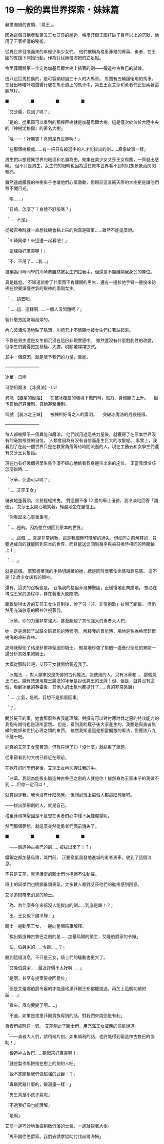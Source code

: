# 19 一般的異世界探索・妹妹篇

赫爾海姆的首領，『屍王』。

因為這個自稱者和第五王女艾莎的邂逅，格里菲爾王國打破了百年以上的沉默，動用了王家相傳的秘術。

從異世界召喚而來的年輕少年少女們。
他們被稱為格里菲爾的菁英、勇者，在王國的支援下開始行動，作為討伐赫爾海姆的立足點。

格里菲爾將第一步定為加基烏爾大樹上插著的劍——鍛造神古魯巴的試煉。

由八足巨馬拉動的，是可容納超過三十人的大馬車。
周圍有五輛護衛用的馬車。
在發出咔嗒咔嗒聲響行駛在馬車道上的馬車中，第五王女艾莎和勇者們正思索著這趟旅程。

■　　　　　■　　　　　■　　　　　■

「艾莎醬，快到了嗎？」

「是的，從車窗可以看到的那棵巨樹就是加基烏爾大樹。這是僅次於位於大陸中央的『神樹尤格爾』的著名大樹」

「哇——！好厲害！真的是異世界啊！」

「在那個樹根處......有一把只有被選中的人才能拔出的劍......真像故事一樣」

男生們以想聽異世界的地理和名勝為由，聚集在美少女艾莎王女周圍，一齊發出感嘆。
但不只是男生，女生們的眼睛也因為這在原本世界看不到的幻想景象而閃閃發亮。

雖然遠處朦朧的神樹影子也讓他們心情激動，但眼前這直衝天際的大樹更是讓他們移不開目光。

「唉......」

「日崎，怎麼了？身體不舒服嗎？」

「......不是」

從被召喚時就一直想找機會黏上來的你真是礙事......雖然不能這麼說。

「川崎同學！來這邊一起看吧！」

「這棵樹好厲害喔！」

「不、不用了......我...」

被稱為川崎同學的川崎恭雖然被女生們拉著手，但還是不願離開我身旁的座位。

真是尷尬。
不知道誤會了什麼而不肯離開的男生，還有一邊拉他手臂一邊投來彷彿在說要讀懂空氣的眼神的兩個女生。

「......請去吧」

「......這、這樣啊......一個人沒問題嗎？」

裝什麼男朋友啊超煩的。

內心波濤洶湧地點了點頭，川崎君才不情願地被女生們拉著站起來。

不管是男生還是女生都沉浸在這份非現實感中。
雖然還沒有什麼戲劇性的改變，但學生們變得更加積極、大膽，明顯地躍躍欲試。

其中一個原因，就是賦予我們的力量，異能。

————————

冰華・日崎

可使用魔法
【冰魔法】・Lv1

異能
【銀星的寵姬】
　在被冰覆蓋的環境下戰鬥時，魔力、身體能力上升。
　賦予自動迴避機制、自動迎擊機制。

稱號
【屍冰之王妹】
　被神所好奇之人的證明。
　突破冰魔法的成長極限。

————————

每人都被賦予一個異能和魔法。
他們試用過這些力量後，就獲得了在原本世界沒有的毫無根據的自信。
人類會因為有沒有自信而產生巨大的改變呢。
事實上，我看到了在前一個世界只是在教室角落等待時間流逝的人，現在主動去和女學生們還有艾莎王女搭話。

現在也有好幾個男學生裝作漫不經心地偷看我身邊空出來的座位。
正當我煩惱該怎麼辦時......

「冰華，旁邊可以嗎？」

「......艾莎王女」

優雅地歪著頭，金髮輕輕搖曳。
對這個不像 12 歲的舉止優雅，我冷淡地回答「請便」。
艾莎王女開心地笑著，輕盈地坐在座位上。

「你看起來心事重重呢」

「......是的。因為想立刻回到原本的世界」

「......這個......真是非常抱歉。這是我國無可辯解的過失。但如同之前解釋的，只要達成目的就能回到原本的世界，而且能送您回到幾乎與被召喚時相同的時間軸上！」

「......」

就是這個。
緊緊握著我的手熱切說著的她，總是同時懷著使命感和罪惡感。
這不是 12 歲少女該有的眼神。

還有，這次的召喚也是。
召喚我的格里菲爾神聖國，正緩慢地走向崩壞。
想必在構成王家的過程中，存在著重大缺陷吧。

距離變得太近的艾莎王女注意到後，說了句「非、非常抱歉」拉開了距離。
但仍然用充滿敬意的眼神注視著我。

「冰華。你的力量非常強大。甚至超越了其他強大的勇者大人們」

她一定是想起了試驗全班異能的時候吧。
解釋我的異能時，場地是名為格里菲爾樹海的凍結森林。

那時我壓倒了格里菲爾神聖國的騎士。
輕易地秒殺了那個一邊應付全班的異能一邊分析其效果的騎士。

大概從那時起吧，艾莎王女就開始親近我了。

「冰魔法......對人類來說是失傳的古代魔法。能使用的人，只有冰華和......那個屍王而已。能有效運用屍王魔法的冰華是討伐屍王的王牌！但、但是，就算沒有這個，看到冰華的英姿後，其他人的士氣也都提升了......真的非常感謝」

「......士氣，是嗎。我想不是那麼回事」

「？」

關於屍王的事，她會那麼熱衷我能理解。對擁有可以對付應討伐之惡的特攻能力的我抱有期待也是理所當然。
但是，看到我的樣子後大家產生的，我想是與勇者無緣的嫉妒和對抗心理之類的東西。
雖然我知道這是相當偏激的看法，但應該八九不離十吧。

純真的艾莎王女歪著頭，但我只說了句「沒什麼」就結束了話題。

從車窗看到的大樹已經近在眼前。

在歡呼的同學們身後，艾莎王女再次握住我的手。

「冰華。我認為能拔出鍛造神古魯巴之劍的人就是你！雖然身為王家末子的我做不到......但你一定可以！」

就算說是我，我也沒有什麼感覺。
但想必班上每個人都這麼想著吧。

——拔出那把劍的人，就是自己。

格里菲爾神聖國是不是想在勇者們心中種下英雄願望呢。

然而那個夢想，就這麼突然從勇者們面前消失了。

■　　　　　■　　　　　■　　　　　■

「——鍛造神古魯巴的劍......被拔出來了！？」

鐵鋼之都加基烏爾，城門前。
正要意氣風發地進城的勇者馬車，收到了這個消息。

不只是艾莎，就連護衛的騎士們也掩飾不住動搖。

班上的同學們也明顯垂頭喪氣，大多數人都對艾莎他們的動搖感到困惑。

艾莎追問帶來消息的騎士。

「為、為什麼多年來都沒人能拔出的劍......到底是誰！？」

「王、王女殿下請冷靜！」

騎士一邊勸阻王女，一邊向整個馬車解釋。

「拔出鍛造神古魯巴之劍的是......加基烏爾的領主，艾隆伯爵家的令嬢」

「伯、伯爵家的......令嬢......？」

聽到這個消息，不只是王女，騎士們的騷動也更大了。

「艾隆伯爵家......最近評價不太好啊......」

「是啊，甚至有提案要收回爵位」

「但是艾蕾娜伯爵令嬢的才能連格里菲爾王都都聽說過。再加上這個功績的話......」

「看來，風向要變了啊......」

「不過，如果是格里菲爾貴族得到的話，對我們來說倒是有利」

勇者們被晾在一旁。
艾莎制止了騎士們，用充滿王女威嚴的語氣說道。

「——勇者大人們，請稍候片刻。如果順利的話，也許能得到鍛造神古魯巴的協助！」

「鍛造神古魯巴......聽起來好厲害啊！」

「就是製作那把插在樹上的劍的人吧」

「說不定能幫我們做超強的武器！？」

「專屬武器什麼的，跟漫畫一樣！」

「男生真是小孩子氣呢」

「不過我好像也能理解」

「是啊」

艾莎一邊巧妙地重振稍微低落的士氣，一邊凝視著大樹。

「馬車開往伯爵家。我們去請求協助討伐赫爾海姆」